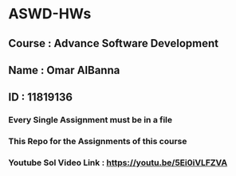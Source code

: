 # ASWD-HWs
## Course : Advance Software Development
## Name : Omar AlBanna
## ID : 11819136
### Every Single Assignment must be in a file 
### This Repo for the Assignments of this course 
### Youtube Sol Video Link : https://youtu.be/5Ei0iVLFZVA